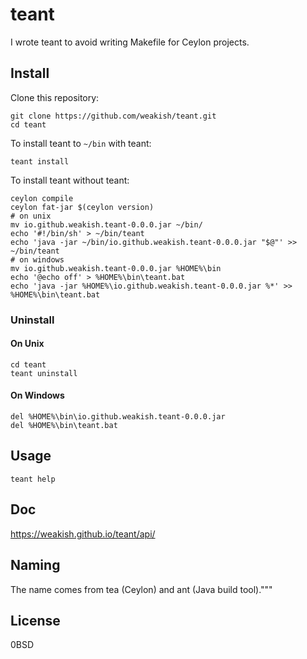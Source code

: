 teant
=====

I wrote teant to avoid writing Makefile for Ceylon projects.

Install
-------

Clone this repository:

    git clone https://github.com/weakish/teant.git
    cd teant

To install teant to `~/bin` with teant:

    teant install

To install teant without teant:

    ceylon compile
    ceylon fat-jar $(ceylon version)
    # on unix
    mv io.github.weakish.teant-0.0.0.jar ~/bin/
    echo '#!/bin/sh' > ~/bin/teant
    echo 'java -jar ~/bin/io.github.weakish.teant-0.0.0.jar "$@"' >> ~/bin/teant
    # on windows
    mv io.github.weakish.teant-0.0.0.jar %HOME%\bin
    echo '@echo off' > %HOME%\bin\teant.bat
    echo 'java -jar %HOME%\io.github.weakish.teant-0.0.0.jar %*' >> %HOME%\bin\teant.bat
    
### Uninstall

#### On Unix

    cd teant
    teant uninstall
    
#### On Windows
    
    del %HOME%\bin\io.github.weakish.teant-0.0.0.jar
    del %HOME%\bin\teant.bat
    
Usage
-----

    teant help

Doc
---

<https://weakish.github.io/teant/api/>

Naming
------

The name comes from tea (Ceylon) and ant (Java build tool)."""

License
-------

0BSD